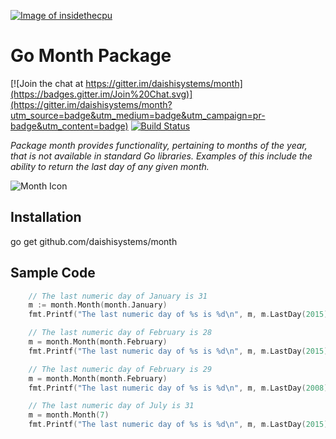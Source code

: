 <a href="http://insidethecpu.com">![Image of insidethecpu](https://dl.dropboxusercontent.com/u/26042707/Daishi%20Systems%20Icon%20with%20Text%20%28really%20tiny%20with%20photo%29.png)</a>
# Go Month Package

[![Join the chat at https://gitter.im/daishisystems/month](https://badges.gitter.im/Join%20Chat.svg)](https://gitter.im/daishisystems/month?utm_source=badge&utm_medium=badge&utm_campaign=pr-badge&utm_content=badge)
[![Build Status](https://travis-ci.org/daishisystems/month.svg)](https://travis-ci.org/daishisystems/month)

*Package month provides functionality, pertaining to months of the year, that is not available in standard Go libraries. Examples of this include the ability to return the last day of any given month.*

![Month Icon](https://dl.dropboxusercontent.com/u/26042707/gomonth%28medium%29.jpg)
## Installation
go get github.com/daishisystems/month
## Sample Code
```go
	// The last numeric day of January is 31
	m := month.Month(month.January)
	fmt.Printf("The last numeric day of %s is %d\n", m, m.LastDay(2015))

	// The last numeric day of February is 28
	m = month.Month(month.February)
	fmt.Printf("The last numeric day of %s is %d\n", m, m.LastDay(2015))

	// The last numeric day of February is 29
	m = month.Month(month.February)
	fmt.Printf("The last numeric day of %s is %d\n", m, m.LastDay(2008))

	// The last numeric day of July is 31
	m = month.Month(7)
	fmt.Printf("The last numeric day of %s is %d\n", m, m.LastDay(2015))
```
